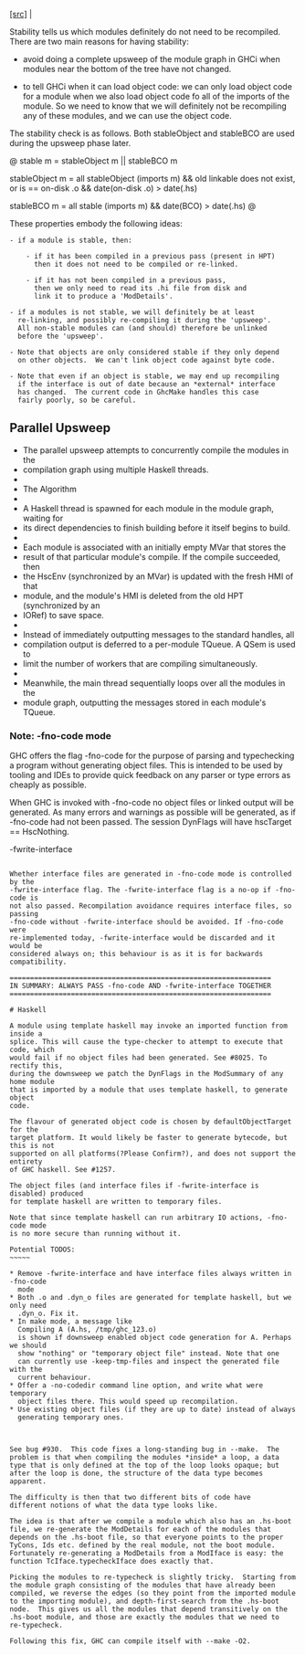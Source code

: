 [[src]](https://github.com/ghc/ghc/tree/master/compiler/main/GhcMake.hs)
 |

  Stability tells us which modules definitely do not need to be recompiled.
  There are two main reasons for having stability:

   - avoid doing a complete upsweep of the module graph in GHCi when
     modules near the bottom of the tree have not changed.

   - to tell GHCi when it can load object code: we can only load object code
     for a module when we also load object code fo  all of the imports of the
     module.  So we need to know that we will definitely not be recompiling
     any of these modules, and we can use the object code.

  The stability check is as follows.  Both stableObject and
  stableBCO are used during the upsweep phase later.

@
  stable m = stableObject m || stableBCO m

  stableObject m =
        all stableObject (imports m)
        && old linkable does not exist, or is == on-disk .o
        && date(on-disk .o) > date(.hs)

  stableBCO m =
        all stable (imports m)
        && date(BCO) > date(.hs)
@

  These properties embody the following ideas:

    - if a module is stable, then:

        - if it has been compiled in a previous pass (present in HPT)
          then it does not need to be compiled or re-linked.

        - if it has not been compiled in a previous pass,
          then we only need to read its .hi file from disk and
          link it to produce a 'ModDetails'.

    - if a modules is not stable, we will definitely be at least
      re-linking, and possibly re-compiling it during the 'upsweep'.
      All non-stable modules can (and should) therefore be unlinked
      before the 'upsweep'.

    - Note that objects are only considered stable if they only depend
      on other objects.  We can't link object code against byte code.

    - Note that even if an object is stable, we may end up recompiling
      if the interface is out of date because an *external* interface
      has changed.  The current code in GhcMake handles this case
      fairly poorly, so be careful.


 Parallel Upsweep
 -
 - The parallel upsweep attempts to concurrently compile the modules in the
 - compilation graph using multiple Haskell threads.
 -
 - The Algorithm
 -
 - A Haskell thread is spawned for each module in the module graph, waiting for
 - its direct dependencies to finish building before it itself begins to build.
 -
 - Each module is associated with an initially empty MVar that stores the
 - result of that particular module's compile. If the compile succeeded, then
 - the HscEnv (synchronized by an MVar) is updated with the fresh HMI of that
 - module, and the module's HMI is deleted from the old HPT (synchronized by an
 - IORef) to save space.
 -
 - Instead of immediately outputting messages to the standard handles, all
 - compilation output is deferred to a per-module TQueue. A QSem is used to
 - limit the number of workers that are compiling simultaneously.
 -
 - Meanwhile, the main thread sequentially loops over all the modules in the
 - module graph, outputting the messages stored in each module's TQueue.


### Note: -fno-code mode

GHC offers the flag -fno-code for the purpose of parsing and typechecking a
program without generating object files. This is intended to be used by tooling
and IDEs to provide quick feedback on any parser or type errors as cheaply as
possible.

When GHC is invoked with -fno-code no object files or linked output will be
generated. As many errors and warnings as possible will be generated, as if
-fno-code had not been passed. The session DynFlags will have
hscTarget == HscNothing.

-fwrite-interface
~~~~~~~~~~~~~~~~

Whether interface files are generated in -fno-code mode is controlled by the
-fwrite-interface flag. The -fwrite-interface flag is a no-op if -fno-code is
not also passed. Recompilation avoidance requires interface files, so passing
-fno-code without -fwrite-interface should be avoided. If -fno-code were
re-implemented today, -fwrite-interface would be discarded and it would be
considered always on; this behaviour is as it is for backwards compatibility.

================================================================
IN SUMMARY: ALWAYS PASS -fno-code AND -fwrite-interface TOGETHER
================================================================

# Haskell

A module using template haskell may invoke an imported function from inside a
splice. This will cause the type-checker to attempt to execute that code, which
would fail if no object files had been generated. See #8025. To rectify this,
during the downsweep we patch the DynFlags in the ModSummary of any home module
that is imported by a module that uses template haskell, to generate object
code.

The flavour of generated object code is chosen by defaultObjectTarget for the
target platform. It would likely be faster to generate bytecode, but this is not
supported on all platforms(?Please Confirm?), and does not support the entirety
of GHC haskell. See #1257.

The object files (and interface files if -fwrite-interface is disabled) produced
for template haskell are written to temporary files.

Note that since template haskell can run arbitrary IO actions, -fno-code mode
is no more secure than running without it.

Potential TODOS:
~~~~~

* Remove -fwrite-interface and have interface files always written in -fno-code
  mode
* Both .o and .dyn_o files are generated for template haskell, but we only need
  .dyn_o. Fix it.
* In make mode, a message like
  Compiling A (A.hs, /tmp/ghc_123.o)
  is shown if downsweep enabled object code generation for A. Perhaps we should
  show "nothing" or "temporary object file" instead. Note that one
  can currently use -keep-tmp-files and inspect the generated file with the
  current behaviour.
* Offer a -no-codedir command line option, and write what were temporary
  object files there. This would speed up recompilation.
* Use existing object files (if they are up to date) instead of always
  generating temporary ones.



See bug #930.  This code fixes a long-standing bug in --make.  The
problem is that when compiling the modules *inside* a loop, a data
type that is only defined at the top of the loop looks opaque; but
after the loop is done, the structure of the data type becomes
apparent.

The difficulty is then that two different bits of code have
different notions of what the data type looks like.

The idea is that after we compile a module which also has an .hs-boot
file, we re-generate the ModDetails for each of the modules that
depends on the .hs-boot file, so that everyone points to the proper
TyCons, Ids etc. defined by the real module, not the boot module.
Fortunately re-generating a ModDetails from a ModIface is easy: the
function TcIface.typecheckIface does exactly that.

Picking the modules to re-typecheck is slightly tricky.  Starting from
the module graph consisting of the modules that have already been
compiled, we reverse the edges (so they point from the imported module
to the importing module), and depth-first-search from the .hs-boot
node.  This gives us all the modules that depend transitively on the
.hs-boot module, and those are exactly the modules that we need to
re-typecheck.

Following this fix, GHC can compile itself with --make -O2.
